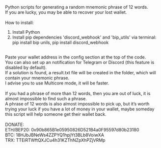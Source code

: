 Python scripts for generating a random mnemonic phrase of 12 words.<br/>
If you are lucky, you may be able to recover your lost wallet.<br/>
<br/>
How to install:<br/>
1. Install Python<br/>
2. Install pip dependencies 'discord_webhook' and 'bip_utils' via terminal: pip install bip unils, pip install discord_webhook<br/>
<br/>
Paste your wallet address in the config section at the top of the code.<br/>
You can also set up an notification for Telegram or Discord (this feature is disabled by default).<br/>
If a solution is found, a result.txt file will be created in the folder, which will contain your mnemonic phrase.<br/>
I advise you to use Multicore mode, it will be faster.<br/>
<br/>
If you had a phrase of more than 12 words, then you are out of luck, it is almost impossible to find such a phrase.<br/>
A phrase of 12 words is also almost impossible to pick up, but it’s worth trying your luck if you have a lot of money in your wallet, maybe someday this script will help someone get their wallet back.<br/>
<br/>
DONATE:<br/>
ETH/BEP20: 0x90b865B1e05950826D521B4a0F95597d80b23180<br/>
BTC: 18HJbJBNeWs4ZZPYQ1hpjYt3BLb8VoiwXA<br/>
TRX: TTEiRTWftQXJCu4h31KZThNZpXhPZjVRMp<br/>

